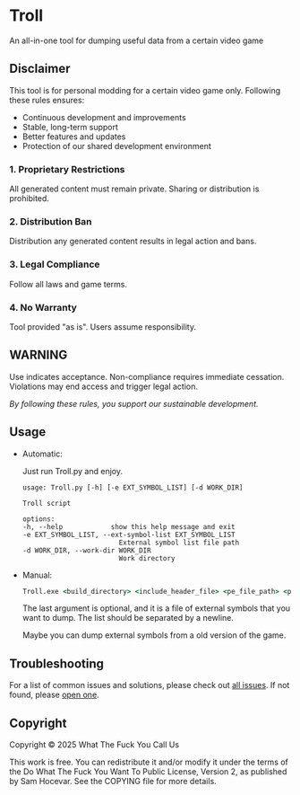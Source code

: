 # Troll

An all-in-one tool for dumping useful data from a certain video game

## Disclaimer

This tool is for personal modding for a certain video game only. Following these rules ensures:

- Continuous development and improvements
- Stable, long-term support
- Better features and updates
- Protection of our shared development environment

### 1. **Proprietary Restrictions**

All generated content must remain private. Sharing or distribution is prohibited.

### 2. **Distribution Ban**

Distribution any generated content results in legal action and bans.

### 3. **Legal Compliance**

Follow all laws and game terms.

### 4. **No Warranty**

Tool provided "as is". Users assume responsibility.

## **WARNING**

Use indicates acceptance. Non-compliance requires immediate cessation. Violations may end access and trigger legal action.

*By following these rules, you support our sustainable development.*

## Usage

- Automatic:

    Just run Troll.py and enjoy.

    ```log
    usage: Troll.py [-h] [-e EXT_SYMBOL_LIST] [-d WORK_DIR]

    Troll script

    options:
    -h, --help            show this help message and exit
    -e EXT_SYMBOL_LIST, --ext-symbol-list EXT_SYMBOL_LIST
                            External symbol list file path
    -d WORK_DIR, --work-dir WORK_DIR
                            Work directory
    ```

- Manual:

    ```cmd
    Troll.exe <build_directory> <include_header_file> <pe_file_path> <pdb_export_path> <pdb_name> [external_symbol_list]
    ```

    The last argument is optional, and it is a file of external symbols that you want to dump. The list should be separated by a newline.

    Maybe you can dump external symbols from a old version of the game.

## Troubleshooting

For a list of common issues and solutions, please check out [all issues](https://github.com/bdsmodding/Troll/issues?q=is%3Aissue). If not found, please [open one](https://github.com/bdsmodding/Troll/issues/new).

## Copyright

Copyright © 2025 What The Fuck You Call Us

This work is free. You can redistribute it and/or modify it under the
terms of the Do What The Fuck You Want To Public License, Version 2,
as published by Sam Hocevar. See the COPYING file for more details.

